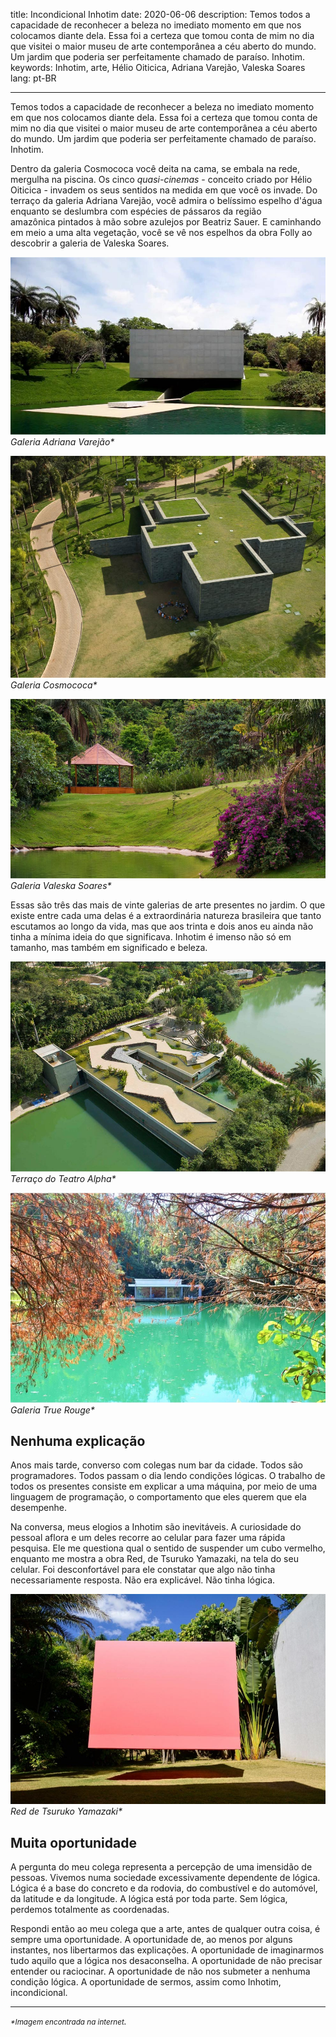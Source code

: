 title: Incondicional Inhotim
date: 2020-06-06
description: Temos todos a capacidade de reconhecer a beleza no imediato momento em que nos colocamos diante dela. Essa foi a certeza que tomou conta de mim no dia que visitei o maior museu de arte contemporânea a céu aberto do mundo. Um jardim que poderia ser perfeitamente chamado de paraíso. Inhotim.
keywords: Inhotim, arte, Hélio Oiticica, Adriana Varejão, Valeska Soares
lang: pt-BR

---

Temos todos a capacidade de reconhecer a beleza no imediato momento em que nos colocamos diante dela. Essa foi a certeza que tomou conta de mim no dia que visitei o maior museu de arte contemporânea a céu aberto do mundo. Um jardim que poderia ser perfeitamente chamado de paraíso. Inhotim.

Dentro da galeria Cosmococa você deita na cama, se embala na rede, mergulha na piscina. Os cinco *quasi-cinemas* - conceito criado por Hélio Oiticica - invadem os seus sentidos na medida em que você os invade. Do terraço da galeria Adriana Varejão, você admira o belíssimo espelho d'água enquanto se deslumbra com espécies de pássaros da região amazônica pintados à mão sobre azulejos por Beatriz Sauer. E caminhando em meio a uma alta vegetação, você se vê nos espelhos da obra Folly ao descobrir a galeria de Valeska Soares.

![_Galeria Adriana Varejão](../../images/varejao.jpg)  
_Galeria Adriana Varejão*_

![Galeria Cosmococa](../../images/cosmococa.jpg)  
_Galeria Cosmococa*_

![Galeria Valeska Soares](../../images/valeska-soares-folly.jpg)  
_Galeria Valeska Soares*_

Essas são três das mais de vinte galerias de arte presentes no jardim. O que existe entre cada uma delas é a extraordinária natureza brasileira que tanto escutamos ao longo da vida, mas que aos trinta e dois anos eu ainda não tinha a mínima ideia do que significava. Inhotim é imenso não só em tamanho, mas também em significado e beleza.

![Terraço Teatro Alpha](../../images/inhotim-garden.jpg)  
_Terraço do Teatro Alpha*_

![Galeria True Rouge](../../images/true-rouge.jpg)  
_Galeria True Rouge*_

## Nenhuma explicação

Anos mais tarde, converso com colegas num bar da cidade. Todos são programadores. Todos passam o dia lendo condições lógicas. O trabalho de todos os presentes consiste em explicar a uma máquina, por meio de uma linguagem de programação, o comportamento que eles querem que ela desempenhe.

Na conversa, meus elogios a Inhotim são inevitáveis. A curiosidade do pessoal aflora e um deles recorre ao celular para fazer uma rápida pesquisa. Ele me questiona qual o sentido de suspender um cubo vermelho, enquanto me mostra a obra Red, de Tsuruko Yamazaki, na tela do seu celular. Foi desconfortável para ele constatar que algo não tinha necessariamente resposta. Não era explicável. Não tinha lógica.

![Red - Tsuruko Yamazaki](../../images/red-tsuruko-yamazaki.jpg)  
_Red de Tsuruko Yamazaki*_

## Muita oportunidade

A pergunta do meu colega representa a percepção de uma imensidão de pessoas. Vivemos numa sociedade excessivamente dependente de lógica. Lógica é a base do concreto e da rodovia, do combustível e do automóvel, da latitude e da longitude. A lógica está por toda parte. Sem lógica, perdemos totalmente as coordenadas.

Respondi então ao meu colega que a arte, antes de qualquer outra coisa, é sempre uma oportunidade. A oportunidade de, ao menos por alguns instantes, nos libertarmos das explicações. A oportunidade de imaginarmos tudo aquilo que a lógica nos desaconselha. A oportunidade de não precisar entender ou raciocinar. A oportunidade de não nos submeter a nenhuma condição lógica. A oportunidade de sermos, assim como Inhotim, incondicional.

<hr>
<small><em>*Imagem encontrada na internet<em></small>.
